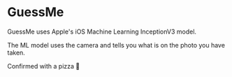 # GuessMe

GuessMe uses Apple's iOS Machine Learning InceptionV3 model. 

The ML model uses the camera and tells you what is on the photo you have taken. 

Confirmed with a pizza 🤣


